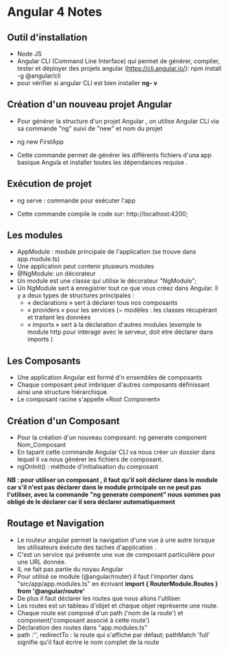 # Angular 4 Notes
## Outil d'installation 
- Node JS 
- Angular CLI (Command Line Interface) qui permet de générer, compiler, tester et déployer des projets angular (https://cli.angular.io/):
npm install -g @angular/cli
- pour vérifier si angular CLI est bien installer **ng- v**

## Création d'un nouveau projet Angular 
 - Pour générer la structure d'un projet Angular , on utilise Angular CLI via sa commande "ng" suivi de "new" et nom du projet
 
- ng new FirstApp

- Cette commande permet de générer les différents fichiers d'una app basique Angula et installer toutes les dépendances requise .

## Exécution de projet 
- ng serve : commande pour exécuter l'app

- Cette commande compile le code sur: http://localhost:4200;
 
 ## Les modules
  - AppModule : module principale de l'application (se trouve dans app.module.ts)
  - Une application peut contenir plusieurs modules  
  - @NgModule: un décorateur 
  - Un module est une classe qui utilise le décorateur "NgModule";
  - Un NgModule sert à enregistrer tout ce que vous créez dans Angular. Il y a deux types de structures principales :
       - « declarations » sert à déclarer tous nos composants
       - « providers » pour les services (~ modèles : les classes récupérant et traitant les données
       - « imports » sert à la déclaration  d'autres modules (exemple le module http pour interagir avec le serveur, doit etre déclarer dans imports )
 ## Les Composants
  - Une application Angular est formé d'n ensembles de composants
  - Chaque composant peut imbriquer d'autres composants définissant ainsi une structure hiérarchique.
  - Le composant racine s'appelle «Root Component»
 ## Création d'un Composant 
   - Pour la création d'un nouveau composant:  ng generate component Nom_Composant
   - En tapant cette commande Angular CLI va nous créer un dossier dans lequel il va nous générer les fichiers de composant.
   - ngOnInit() : méthode d'initialisation du composant

   **NB : pour utiliser un composant , il faut qu'il soit déclarer dans le module car s'il n'est pas déclarer dans le module principale on ne peut pas l'utiliser, avec la commande "ng generate component" nous sommes pas obligé de le déclarer car il sera déclarer automatiquement**

   ## Routage et Navigation
   - Le routeur angular permet la navigation d'une vue à une autre lorsque les utilisateurs éxécute des taches d'application .
   - C'est un service qui présente une vue de composant particulière pour une URL donnée.
   - IL ne fait pas partie du noyau Angular
   - Pour utilisé se module (@angular/router) il faut l'importer dans "src/app/app.modules.ts" en écrivant **import { RouterModule.Routes } from '@angular/routre'**
   - De plus il faut déclarer les routes que nous allons l'utiliser.
   - Les routes est un tableau d'objet et chaque objet représente une route.
   - Chaque route est composé d'un path ('nom de la route') et component('composant associé à cette route')
   - Déclaration des routes dans "app.modules.ts"
   - path :'', redirectTo : la route qui s'affiche par défaut; pathMatch 'full' signifie qu'il faut écrire le nom complet de la route 

